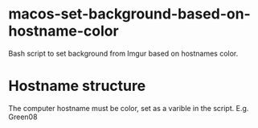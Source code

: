 # macos-set-background-based-on-hostname-color
Bash script to set background from Imgur based on hostnames color.

# Hostname structure
The computer hostname must be color, set as a varible in the script. E.g. Green08
